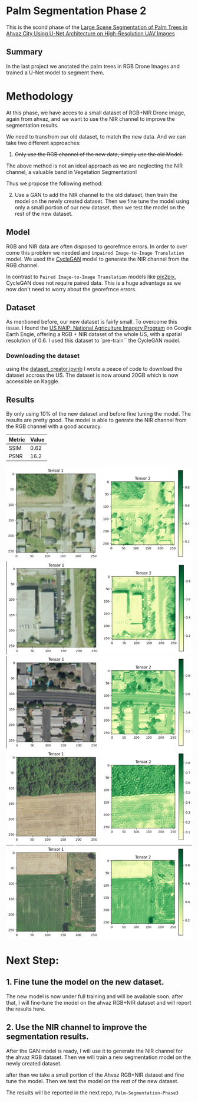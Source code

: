 # Palm Segmentation Phase 2
This is the scond phase of the [Large Scene Segmentation of Palm Trees in Ahvaz City Using U-Net Architecture on High-Resolution UAV Images](https://github.com/moienr/Palm-Segmentation)

## Summary
In the last project we anotated the palm trees in RGB Drone Images and trained a U-Net model to segment them.


# Methodology
At this phase, we have acces to a small dataset of RGB+NIR Drone image, again from ahvaz, and we want to use the NIR channel to improve the segmentation results. 

We need to transfrom our old dataset, to match the new data. And we can take two different approaches:

1. ~~Only use the RGB channel of the new data, simply use the old Model.~~

The above method is not an ideal approach as we are neglecting the NIR channel, a valuable band in Vegetation Segmentation!


Thus we propose the following method:

2. Use a GAN to add the NIR channel to the old dataset, then train the model on the newly created dataset. Then we fine tune the model using only a small portion of our new dataset. then we test the model on the rest of the new dataset.

## Model
RGB and NIR data are often disposed to georefrnce errors. In order to over come this problem we needed and `Unpaired Image-to-Image Translation` model. We used the [CycleGAN](https://arxiv.org/abs/1703.10593) model to generate the NIR channel from the RGB channel.

In contrast to `Paired Image-to-Image Translation` models like [pix2pix](https://arxiv.org/abs/1611.07004), CycleGAN does not require paired data. This is a huge advantage as we now don't need to worry about the georefrnce errors.

## Dataset
As mentioned before, our new dataset is fairly small. To overcome this issue. I found the [US NAIP: National Agriculture Imagery Program](https://developers.google.com/earth-engine/datasets/catalog/USDA_NAIP_DOQQ) on Google Earth Engie, offering a RGB + NIR dataset of the whole US, with a spatial resolution of 0.6. I used this dataset to `pre-train`` the CycleGAN model.


### Downloading the dataset
using the [dataset_creator.ipynb](https://github.com/moienr/Palm-Segmentation-Phase2/blob/main/dataset/Dataset_creator.ipynb) I wrote a peace of code to download the dataset accross the US. The dataset is now around 20GB which is now accessible on Kaggle.



## Results
By only using 10% of the new dataset and before fine tuning the model. The results are pretty good. The model is able to genrate the NIR channel from the RGB channel with a good accuracy.

| Metric | Value |
|--------|-------|
| SSIM   | 0.62  |
| PSNR   | 16.2 |

![image1](imgs\Picture1.png)
![image2](imgs\Picture2.png)
![image3](imgs\Picture3.png)
![image4](imgs\Picture4.png)
![image5](imgs\Picture5.png)




# Next Step:

## 1. Fine tune the model on the new dataset.

The new model is now under full training and will be available soon. after that, I will fine-tune the model on the ahvaz RGB+NIR dataset and will report the results here.

## 2. Use the NIR channel to improve the segmentation results.

After the GAN model is ready, I will use it to generate the NIR channel for the ahvaz RGB dataset. Then we will train a new segmentation model on the newly created dataset.

after than we take a small portion of the Ahvaz RGB+NIR dataset and fine tune the model. Then we test the model on the rest of the new dataset.

The results will be reported in the next repo, `Palm-Segmentation-Phase3`




